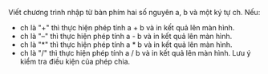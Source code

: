Viết chương trình nhập từ bàn phím hai số nguyên a, b và một ký tự ch.
Nếu:
- ch là "+" thì thực hiện phép tính a + b và in kết quả lên màn hình.
- ch là "–" thì thực hiện phép tính a - b và in kết quả lên màn hình.
- ch là "*" thì thực hiện phép tính a * b và in kết quả lên màn hình.
- ch là "/" thì thực hiện phép tính a / b và in kết quả lên màn hình. Lưu ý kiểm tra điều kiện của phép chia.